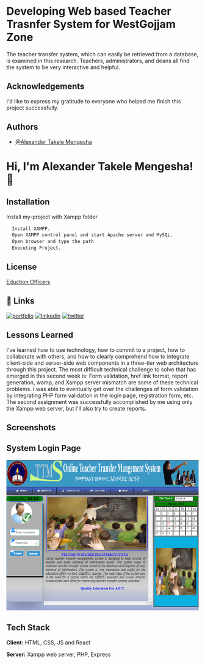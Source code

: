 
# Developing Web based Teacher Trasnfer System for WestGojjam Zone

The teacher transfer system, which can easily be retrieved from a database, is examined in this research. Teachers, administrators, and deans all find the system to be very interactive and helpful.

## Acknowledgements
I'd like to express my gratitude to everyone who helped me finish this project successfully.

## Authors

- [@Alexander Takele Mengesha](https://www.github.com/alexa221)
  
  

# Hi, I'm Alexander Takele Mengesha! 👋


## Installation

Install my-project with Xampp folder

```bash
  Install XAMPP. 
  Open XAMPP control panel and start Apache server and MySQL.
  Open browser and type the path 
  Executing Project.
```
    
## License

[Eduction Officers](https://choosealicense.com/licenses/Educationofficer/)


## 🔗 Links
[![portfolio](https://img.shields.io/badge/my_portfolio-000?style=for-the-badge&logo=ko-fi&logoColor=white)](https://katherineoelsner.com/)
[![linkedin](https://img.shields.io/badge/linkedin-0A66C2?style=for-the-badge&logo=linkedin&logoColor=white)](https://www.linkedin.com/in/alextakele/)
[![twitter](https://img.shields.io/badge/twitter-1DA1F2?style=for-the-badge&logo=twitter&logoColor=white)](https://twitter.com/alex_takele21)


## Lessons Learned
I've learned how to use technology, how to commit to a project, how to collaborate with others, and how to clearly comprehend how to integrate client-side and server-side web components in a three-tier web architecture through this project. The most difficult technical challenge to solve that has emerged in this second week is: Form validation, href link format, report generation, wamp, and Xampp server mismatch are some of these technical problems. I was able to eventually get over the challenges of form validation by integrating PHP form validation in the login page, registration form, etc. The second assignment was successfully accomplished by me using only the Xampp web server, but I'll also try to create reports.


## Screenshots
## System Login Page
![App Screenshot](https://raw.githubusercontent.com/alexa221/Portfolio-Project-on-Web-based-Teacher-Transfer-System/main/21.PNG)



## Tech Stack

**Client:** HTML, CSS, JS and React

**Server:** Xampp web server, PHP, Express

